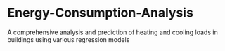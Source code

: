 # Energy-Consumption-Analysis
A comprehensive analysis and prediction of heating and cooling loads in buildings using various regression models
